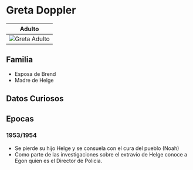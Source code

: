 # Greta Doppler

| Adulto
| ---
| <img src="https://vignette.wikia.nocookie.net/dark-netflix/images/4/43/Profile_-_Greta.JPG/revision/latest/scale-to-width-down/350?cb=20180120102252" alt="Greta Adulto">

## Familia

* Esposa de Brend
* Madre de Helge

## Datos Curiosos

## Epocas

### 1953/1954

* Se pierde su hijo Helge y se consuela con el cura del pueblo (Noah)
* Como parte de las investigaciones sobre el extravio de Helge conoce a Egon quien es el Director de Policia.